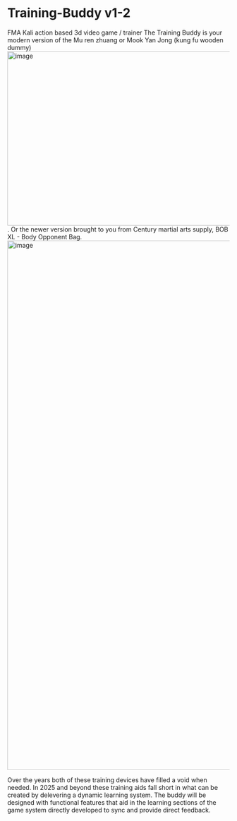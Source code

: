 # Training-Buddy v1-2
FMA Kali action based 3d video game / trainer
The Training Buddy is your modern version of the Mu ren zhuang or Mook Yan Jong (kung fu wooden dummy) <img width="576" height="395" alt="image" src="https://github.com/user-attachments/assets/6a89a105-8e47-4d1a-8fe3-6edcc19c24f4" />
. Or the newer version brought to you from Century martial arts supply, BOB XL - Body Opponent Bag.<img width="1200" height="1200" alt="image" src="https://github.com/user-attachments/assets/bf1a891e-91c6-4642-8018-ff36be1d9275" />

Over the years both of these training devices have filled a void when needed. 
In 2025 and beyond these training aids fall short in what can be created by delevering a dynamic learning system.
The buddy will be designed with functional features that aid in the learning sections of the game system directly developed to sync and provide direct feedback.
